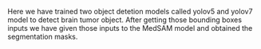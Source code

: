 Here we have trained two object detetion models called yolov5 and yolov7 model to detect brain tumor object. After getting those bounding boxes inputs we have given those inputs to the MedSAM model and obtained the segmentation masks.
